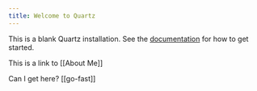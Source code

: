 ```yaml
---
title: Welcome to Quartz
---
```


This is a blank Quartz installation.
See the [documentation](https://quartz.jzhao.xyz) for how to get started.

This is a link to [[About Me]]

Can I get here? [[go-fast]]
